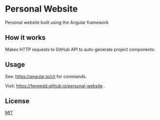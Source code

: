 # Personal Website

Personal website built using the Angular framework

## How it works
Makes HTTP requests to GitHub API to auto-generate project components.

## Usage

See: https://angular.io/cli for commands.

Visit: https://fengedd.github.io/personal-website .


## License
[MIT](https://choosealicense.com/licenses/mit/)